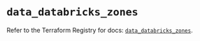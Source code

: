 # `data_databricks_zones`

Refer to the Terraform Registry for docs: [`data_databricks_zones`](https://registry.terraform.io/providers/databricks/databricks/1.68.0/docs/data-sources/zones).
